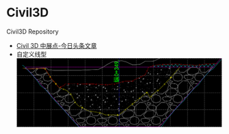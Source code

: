 # Civil3D
Civil3D Repository
- [Civil 3D 中展点-今日头条文章](https://www.toutiao.com/i6612881361223025159/)
- 自定义线型
![示例](./img/Civil3D线型.PNG)
